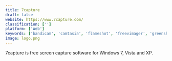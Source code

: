 ```yaml
---
title: 7capture
draft: false 
website: https://www.7capture.com/
classification: ['']
platform: ['Web']
keywords: ['bandicam', 'camtasia', 'flameshot', 'freevimager', 'greenshot', 'icecream_screen_recorder', 'image_eye', 'imagine', 'lightscreen', 'nimbus_screenshot', 'open_broadcaster_software', 'picpick', 'screenpresso', 'screenshot_captor', 'sharex', 'snagit', 'snipping_tool', 'xnview_mp', 'gthumb', 'nomacs']
image: logo.png
---
```

7capture is free screen capture software for Windows 7, Vista and XP.